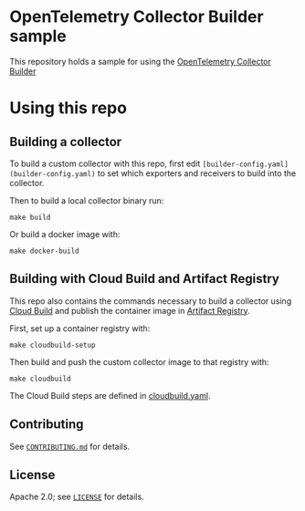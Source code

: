 # OpenTelemetry Collector Builder sample

This repository holds a sample for using the [OpenTelemetry Collector Builder](https://github.com/open-telemetry/opentelemetry-collector-builder)

# Using this repo

## Building a collector

To build a custom collector with this repo, first edit `[builder-config.yaml](builder-config.yaml)` to set which
exporters and receivers to build into the collector.

Then to build a local collector binary run:
```
make build
```

Or build a docker image with:

```
make docker-build
```

## Building with Cloud Build and Artifact Registry

This repo also contains the commands necessary to build a collector using
[Cloud Build](https://cloud.google.com/build) and publish the container image
in [Artifact Registry](https://cloud.google.com/artifact-registry).

First, set up a container registry with:
```
make cloudbuild-setup
```

Then build and push the custom collector image to that registry with:
```
make cloudbuild
```

The Cloud Build steps are defined in [cloudbuild.yaml](cloudbuild.yaml).

## Contributing

See [`CONTRIBUTING.md`](CONTRIBUTING.md) for details.

## License

Apache 2.0; see [`LICENSE`](LICENSE) for details.
